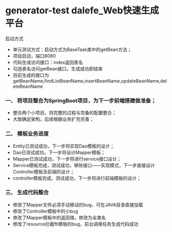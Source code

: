 # generator-test    dalefe_Web快速生成平台
启动方式
- 单元测试方式：启动方式为BaseTask类中的getBean方法；
- 项目启动，端口8080
- 代码生成访问接口：index返回表名
- 勾选表名访问getBean接口，生成成功即结束
- 目前生成的接口为getBeanName,findListBeanName,insertBeanName,updateBeanName,deleteBeanName
### 一、 将项目整合为SpringBoot项目，为下一步前端搭建做准备；
- 整合两个小项目，将完整的过程与完备的配置整合；
- 大致确定架构，后续根据业务扩充完善；
### 二、 模板业务进度
- Entity已测试成功，下一步将实现Dao模板的设计；
- Dao已测试成功，下一步将设计Mapper模板；
- Mapper已测试成功，下一步将进行service接口设计；
- Service模板完成，测试成功，移除接口——实现模式，下一步直接设计Controller模板及前端的设计；
- controller模板完成，测试成功，下一步将进行前端模板的设计；
### 三、 生成代码整合
- 修改了Mapper文件必须手动移动的bug，可在JAVA目录直接加载
- 修改了Controller模板中的小bug
- 修改了Mapper模板中的返回值，修改为全类名
- 修改了resource拦截ftl模板的bug，前台调用任务生成代码成功